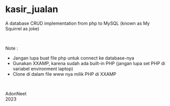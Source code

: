 # kasir_jualan  

A database CRUD implementation from php to MySQL (known as My Squirrel as joke) 

<br>

Note :  
+ Jangan lupa buat file php untuk connect ke database-nya  
+ Gunakan XXAMP, karena sudah ada built-in PHP (jangan lupa set PHP di variabel environment laptop)  
+ Clone di dalam file www nya milik PHP di XXAMP

<br>

AdonNeet  
2023